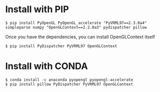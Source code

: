 # Install with PIP 

```
$ pip install PyOpenGL PyOpenGL_accelerate "PyVRML97==2.3.0a4" simpleparse numpy "OpenGLContext==2.2.0a3" pydispatcher pillow
```

Once you have the dependencies, you can install OpenGLContext itself

```
$ pip install PyDispatcher PyVRML97 OpenGLContext
```

# Install with CONDA 

```
$ conda install -c anaconda pyopengl pyopengl-accelerate
$ pip install pillow PyDispatcher PyVRML97 OpenGLContext
```
